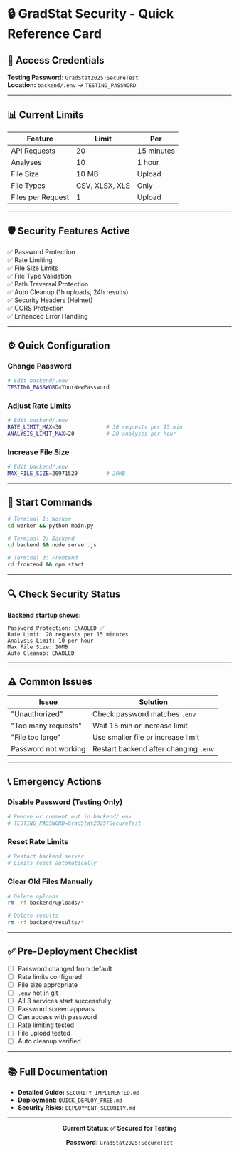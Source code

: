 # 🔒 GradStat Security - Quick Reference Card

## 🔑 Access Credentials

**Testing Password:** `GradStat2025!SecureTest`  
**Location:** `backend/.env` → `TESTING_PASSWORD`

---

## 📊 Current Limits

| Feature | Limit | Per |
|---------|-------|-----|
| API Requests | 20 | 15 minutes |
| Analyses | 10 | 1 hour |
| File Size | 10 MB | Upload |
| File Types | CSV, XLSX, XLS | Only |
| Files per Request | 1 | Upload |

---

## 🛡️ Security Features Active

✅ Password Protection  
✅ Rate Limiting  
✅ File Size Limits  
✅ File Type Validation  
✅ Path Traversal Protection  
✅ Auto Cleanup (1h uploads, 24h results)  
✅ Security Headers (Helmet)  
✅ CORS Protection  
✅ Enhanced Error Handling  

---

## ⚙️ Quick Configuration

### Change Password
```bash
# Edit backend/.env
TESTING_PASSWORD=YourNewPassword
```

### Adjust Rate Limits
```bash
# Edit backend/.env
RATE_LIMIT_MAX=30              # 30 requests per 15 min
ANALYSIS_LIMIT_MAX=20          # 20 analyses per hour
```

### Increase File Size
```bash
# Edit backend/.env
MAX_FILE_SIZE=20971520         # 20MB
```

---

## 🚀 Start Commands

```bash
# Terminal 1: Worker
cd worker && python main.py

# Terminal 2: Backend
cd backend && node server.js

# Terminal 3: Frontend
cd frontend && npm start
```

---

## 🔍 Check Security Status

**Backend startup shows:**
```
Password Protection: ENABLED ✅
Rate Limit: 20 requests per 15 minutes
Analysis Limit: 10 per hour
Max File Size: 10MB
Auto Cleanup: ENABLED
```

---

## ⚠️ Common Issues

| Issue | Solution |
|-------|----------|
| "Unauthorized" | Check password matches `.env` |
| "Too many requests" | Wait 15 min or increase limit |
| "File too large" | Use smaller file or increase limit |
| Password not working | Restart backend after changing `.env` |

---

## 📞 Emergency Actions

### Disable Password (Testing Only)
```bash
# Remove or comment out in backend/.env
# TESTING_PASSWORD=GradStat2025!SecureTest
```

### Reset Rate Limits
```bash
# Restart backend server
# Limits reset automatically
```

### Clear Old Files Manually
```bash
# Delete uploads
rm -rf backend/uploads/*

# Delete results  
rm -rf backend/results/*
```

---

## ✅ Pre-Deployment Checklist

- [ ] Password changed from default
- [ ] Rate limits configured
- [ ] File size appropriate
- [ ] `.env` not in git
- [ ] All 3 services start successfully
- [ ] Password screen appears
- [ ] Can access with password
- [ ] Rate limiting tested
- [ ] File upload tested
- [ ] Auto cleanup verified

---

## 📚 Full Documentation

- **Detailed Guide:** `SECURITY_IMPLEMENTED.md`
- **Deployment:** `QUICK_DEPLOY_FREE.md`
- **Security Risks:** `DEPLOYMENT_SECURITY.md`

---

<div align="center">

**Current Status: ✅ Secured for Testing**

**Password:** `GradStat2025!SecureTest`

</div>
